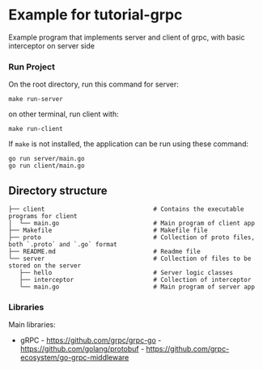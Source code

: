 # Example for tutorial-grpc
Example program that implements server and client of grpc, with basic interceptor on server side

### Run Project
On the root directory, run this command for server:
```
make run-server
```
on other terminal, run client with:
```
make run-client
```

If `make` is not installed, the application can be run using these command:
```
go run server/main.go
go run client/main.go
```

## Directory structure
```
├── client                              # Contains the executable programs for client
│  └── main.go                          # Main program of client app
├── Makefile                            # Makefile file
├── proto                               # Collection of proto files, both `.proto` and `.go` format
├── README.md                           # Readme file
└── server                              # Collection of files to be stored on the server
   ├── hello                            # Server logic classes
   ├── interceptor                      # Collection of interceptor
   └── main.go                          # Main program of server app
```

### Libraries
Main libraries:
- gRPC  - https://github.com/grpc/grpc-go
        - https://github.com/golang/protobuf
        - https://github.com/grpc-ecosystem/go-grpc-middleware
